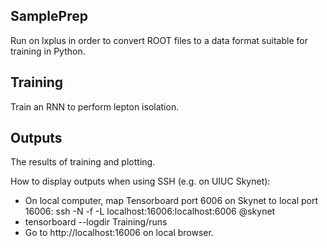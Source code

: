 ## SamplePrep

Run on lxplus in order to convert ROOT files to a data format suitable for training in Python.

## Training

Train an RNN to perform lepton isolation.

## Outputs

The results of training and plotting.

How to display outputs when using SSH (e.g. on UIUC Skynet):
* On local computer, map Tensorboard port 6006 on Skynet to local port 16006:
ssh -N -f -L localhost:16006:localhost:6006 <user>@skynet 
* tensorboard --logdir Training/runs
* Go to http://localhost:16006 on local browser.
